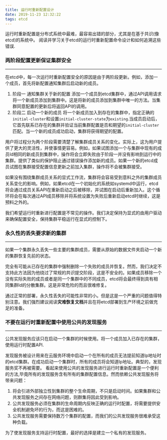 ```yaml
---
title: 运行时重新配置设计
date: 2019-11-23 12:32:22
tags: etcd
---
```

运行时重新配置是分布式系统中最难，最容易出错的部分，尤其是在基于共识(像etcd)的系统中。
阅读并学习关于etcd的运行时重新配置命令设计和如何追溯这些错误.
### 两阶段配置更新保证集群安全
* * *
在etcd中，每一次运行时重新配置安全的原因是由于两阶段更新。例如，添加一个成员，首先将新配置通知集群后启动新的成员。

1. 阶段一 通知集群关于新的配置
添加一个成员到etcd集群中，通过API调用请求将一个新成员添加到集群中。这是将新的成员添加到集群中唯一的方法。当集群同意配置的更新后将返回API的调用。
2. 阶段二 启动一个新的成员
将一个新成员加入到存在的集群中，指定正确的`initial-cluster`和设置`initial-cluster-state`为`existing`.当成员启动后，它首先联系已存在的集群并验证当前集群配置是否和期望的`initial-cluster`匹配。当一个新的成员成功启动，集群将获得期望的配置。

用户将过程分为两个阶段需要清楚了解集群成员关系的变化。实际上，这为用户提供了更大的灵活性，并使事情更容易。例如，如果试图添加一个与集群中现有的成员Id相同的新成员到集群中，操作将会立即失败由于阶段一并没有影响到运行中的集群。提供了类似的保护阻止通过错误操作添加新的成员。如果一个新的etcd成员试图在集群接受配置信息更新之前加入集群，操作将不会被集群接受。

如果没有围绕集群成员关系的显式工作流，集群将会容易受到意料之外的集群成员关系变化的影响。例如，如果etcd在一个初始化的系统如systemd中运行，etcd将会通过成员关系API在重新启动之后被移除，并试图在启动后重新加入。这个循环将会在每次通过API成员移除并将系统设置为失败后重新启动etcd时继续，这是预料之外的。

我们希望运行时重新进行配置是不常见的操作。我们决定保持为显式的由用户驱动来确保配置安全，保持集群平稳运行在显式的控制下。

### 永久性的丢失要求新的集群
* * *
如果一个集群永久丢失一些主要的集群成员，需要从原始的数据文件夹启动一个新的集群恢复先前的状态。

完全有可能从已存在的集群中强制删除一个失败的成员并恢复。然而，我们决定不支持此方法因为他绕过了常规的共识提交阶段，这是不安全的。如果成员移除一个没有实际失败的成员或者是同一个集群中的不同成员，etcd将会最终得到具有相同集群Id的分散集群。这是非常危险的而且很难修复。

通过正常的部署，永久性丢失的可能性非常的小。但是这是一个严重的问题值得特别注意。我们强烈建议阅读**灾难恢复文档**并且在将etcd部署到生产环境之前做充足的准备。

### 不要在运行时重新配置中使用公共的发现服务
* * *
公共发现服务应该只在启动一个集群的时候使用。将一个成员加入已存在的集群，使用运行时配置API.

发现服务被设计用来在云服务环境中启动一个在所有的成员无法提前知道Ip地址时的etcd集群。在成功启动一个集群时，所有的成员将会知道Ip地址。典型的，发现服务奖不再被需要。
看起来使用公共的发现服务进行运行时重新配置是一个便利的方法,毕竟所有的发现服务含有所有的集群配置信息。然而依赖公共发现服务将带来问题：

1. 将会引进外部独立性到集群的整个生命周期，不只是启动时间。如果集群和公共发现服务之间存在网络问题，则群集将因此受到影响。
2. 公共发现服务必须在集群的生命周期内反映正确的运行时配置，将需要提供安全机制避免坏的行为，而这是困难的。
3. 公共发现服务需要保持数万个集群的配置，而我们的公共发现服务很难承受这种负载。

为了使发现服务支持运行时配置，最好的选择是建立一个私有的发现服务。